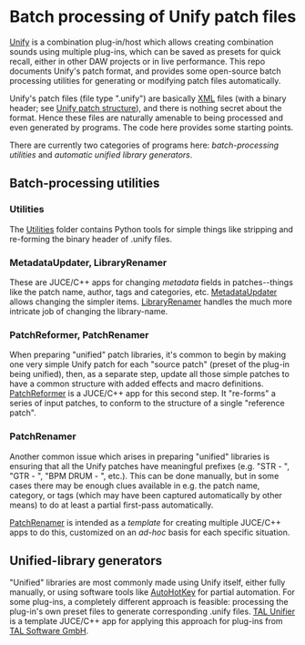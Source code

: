 # Batch processing of Unify patch files

[Unify](https://www.pluginguru.com/products/unify-standard) is a combination plug-in/host which allows creating combination sounds using multiple plug-ins, which can be saved as presets for quick recall, either in other DAW projects or in live performance. This repo documents Unify's patch format, and provides some open-source batch processing utilities for generating or modifying patch files automatically.

Unify's patch files (file type ".unify") are basically [XML](https://en.wikipedia.org/wiki/XML) files (with a binary header; see [Unify patch structure](Documents/Unify-patch-structure.md)), and there is nothing secret about the format. Hence these files are naturally amenable to being processed and even generated by programs. The code here provides some starting points.

There are currently two categories of programs here: *batch-processing utilities* and *automatic unified library generators*.

## Batch-processing utilities

### Utilities

The [Utilities](Utilities) folder contains Python tools for simple things like stripping and re-forming the binary header of .unify files.

### MetadataUpdater, LibraryRenamer

These are JUCE/C++ apps for changing *metadata* fields in patches--things like the patch name, author, tags and categories, etc. [MetadataUpdater](MetadataUpdater) allows changing the simpler items. [LibraryRenamer](LibraryRenamer) handles the much more intricate job of changing the library-name.

### PatchReformer, PatchRenamer

When preparing "unified" patch libraries, it's common to begin by making one very simple Unify patch for each "source patch" (preset of the plug-in being unified), then, as a separate step, update all those simple patches to have a common structure with added effects and macro definitions. [PatchReformer](PatchReformer) is a JUCE/C++ app for this second step. It "re-forms" a series of input patches, to conform to the structure of a single "reference patch".

### PatchRenamer

Another common issue which arises in preparing "unified" libraries is ensuring that all the Unify patches have meaningful prefixes (e.g. "STR - ", "GTR - ", "BPM DRUM - ", etc.). This can be done manually, but in some cases there may be enough clues available in e.g. the patch name, category, or tags (which may have been captured automatically by other means) to do at least a partial first-pass automatically.

[PatchRenamer](PatchRenamer) is intended as a *template* for creating multiple JUCE/C++ apps to do this, customized on an *ad-hoc* basis for each specific situation.

## Unified-library generators

"Unified" libraries are most commonly made using Unify itself, either fully manually, or using software tools like [AutoHotKey](https://www.autohotkey.com/) for partial automation. For some plug-ins, a completely different approach is feasible: processing the plug-in's own preset files to generate corresponding .unify files. [TAL Unifier](TAL%20Unifier/) is a template JUCE/C++ app for applying this approach for plug-ins from [TAL Software GmbH](https://tal-software.com).

